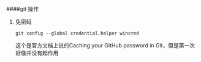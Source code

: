 ####git 操作

1. 免密码 
	```
	git config --global credential.helper wincred
	```
	这个是官方文档上说的Caching your GitHub password in Git，但是第一次好像并没有起作用